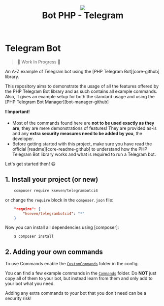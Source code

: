 <h1 align="center">
    <img src="https://github.com/k7brasil/TelegramBotCore/blob/main/logo.png?raw=true" />
    <br />
    Bot PHP - Telegram
    <br />
	<br />
</h1>

# Telegram Bot

> :construction: Work In Progress :construction:

An A-Z example of Telegram bot using the [PHP Telegram Bot][core-github] library.

This repository aims to demonstrate the usage of all the features offered by the PHP Telegram Bot library and as such contains all example commands.
Also, it gives an example setup for both the standard usage and using the [PHP Telegram Bot Manager][bot-manager-github] 

**:exclamation: Important!**
- Most of the commands found here are **not to be used exactly as they are**, they are mere demonstrations of features! They are provided as-is and any **extra security measures need to be added by you**, the developer.
- Before getting started with this project, make sure you have read the official [readme][core-readme-github] to understand how the PHP Telegram Bot library works and what is required to run a Telegram bot.

Let's get started then! :smiley:

## 1. Install your project (or new)

```bash
    composer require kseven/telegrambotci4
```

or change the `require` block in the `composer.json` file:

```json
    "require": {
        "kseven/telegrambotci4": "*"
    }
```

Now you can install all dependencies using [composer]:

```bash
    $ composer install
```

## 2. Adding your own commands

To use Commands enable the [`CustomCommands`](CustomCommands) folder in the config.

You can find a few example commands in the [`Commands`](Commands) folder.
Do **NOT** just copy all of them to your bot, but instead learn from them and only add to your bot what you need.


Adding any extra commands to your bot that you don't need can be a security risk!